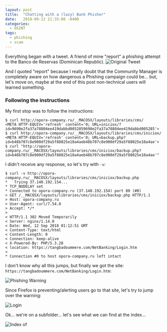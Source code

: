 ```yaml
---
layout: post
title:  "Chatting with a (lazy) Bank Phisher"
date:   2018-09-12 21:35:00 -0400
categories:
  - OSINT
tags:
  - phishing
  - scam
---
```


Everything began with a tweet. A friend of mine "report" a phishing attempt to the Banco de Reservas (Dominican Republic). ![Original Tweet][report-tweet]

And I quoted "report" because I really doubt that the Community Manager is completely aware on how dangerous a Phishing campaign could be... but, let's move on, maybe at the end of this post non-technical users will learned something.

### Following the instructions ###

My first stop was to follow the instructions:

```
$ curl http://opora-company.ru/__MACOSX/layouts/libraries/cms/
<META HTTP-EQUIV='refresh' content='0; URL=iniciox/?id=9690e2fa37a78804ee419dabbd0052859690e2fa37a78804ee419dabbd005285'>
$ curl http://opora-company.ru/__MACOSX/layouts/libraries/cms/iniciox/
<META HTTP-EQUIV='refresh' content='0; URL=backup.php?id=b48b707c8e900df29a5f88025e18a4aeb48b707c8e900df29a5f88025e18a4ae'>
$ curl "http://opora-company.ru/__MACOSX/layouts/libraries/cms/iniciox/backup.php?id=b48b707c8e900df29a5f88025e18a4aeb48b707c8e900df29a5f88025e18a4ae'"
```

I didn't receive any response, so let's try with `-v`:

```
$ curl -v http://opora-company.ru/__MACOSX/layouts/libraries/cms/iniciox/backup.php
*   Trying 37.140.192.154...
* TCP_NODELAY set
* Connected to opora-company.ru (37.140.192.154) port 80 (#0)
> GET /__MACOSX/layouts/libraries/cms/iniciox/backup.php HTTP/1.1
> Host: opora-company.ru
> User-Agent: curl/7.54.0
> Accept: */*
>
< HTTP/1.1 302 Moved Temporarily
< Server: nginx/1.14.0
< Date: Wed, 12 Sep 2018 01:12:51 GMT
< Content-Type: text/html
< Content-Length: 0
< Connection: keep-alive
< X-Powered-By: PHP/5.3.28
< location: https://tangbadoummere.com/NetBanking/Login.htm
<
* Connection #0 to host opora-company.ru left intact
```

I don't know why all this jumps, but finally we got the site: `https://tangbadoummere.com/NetBanking/Login.htm`:

![Phishing Warning][phishing-warning]

Since Firefox is preventing/alerting users go to that site, let's try to jump over the warning:

![Login][banreservas-phishing]

Ok... we're on a subfolder... let's see what we can find at the index...

![Index of][index-of]

[report-tweet]: https://raw.githubusercontent.com/davidtavarez/davidtavarez.github.io/master/_images/posts/DmfgGRiUwAAnX33.jpg.large.jpeg
[phishing-warning]: https://raw.githubusercontent.com/davidtavarez/davidtavarez.github.io/master/_images/posts/phishing_reservas_warning.png
[banreservas-phishing]: https://raw.githubusercontent.com/davidtavarez/davidtavarez.github.io/master/_images/posts/banreservas_phishing.png
[index-of]: https://raw.githubusercontent.com/davidtavarez/davidtavarez.github.io/master/_images/posts/index_of_phishing.png
